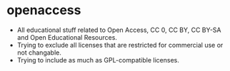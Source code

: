 # openaccess

* All educational stuff related to Open Access, CC 0, CC BY, CC BY-SA and Open Educational Resources.
* Trying to exclude all licenses that are restricted for commercial use or not changable.
* Trying to include as much as GPL-compatible licenses.
